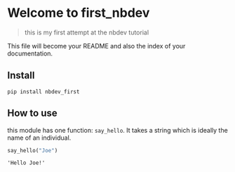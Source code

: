 # Welcome to first_nbdev
> this is my first attempt at the nbdev tutorial


This file will become your README and also the index of your documentation.

## Install

`pip install nbdev_first`

## How to use

this module has one function: `say_hello`. It takes a string which is ideally the name of an individual.

```python
say_hello("Joe")
```




    'Hello Joe!'


